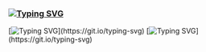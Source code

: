 ### [![Typing SVG](https://readme-typing-svg.herokuapp.com?color=%2336BCF7&lines=Hi!+%2F+%C2%A1Hola!+%F0%9F%91%8B)](https://git.io/typing-svg)
[![Typing SVG](https://readme-typing-svg.herokuapp.com?color=%2336BCF7&lines=I'm+a+Software+Engineering+Student!)](https://git.io/typing-svg)
[![Typing SVG](https://readme-typing-svg.herokuapp.com?font=&color=%231345DF&size=18&vCenter=true&lines=%C2%A1Estudio+Ingenier%C3%ADa+en+Software!)](https://git.io/typing-svg)
<!--
**martnjf/martnjf** is a ✨ _special_ ✨ repository because its `README.md` (this file) appears on your GitHub profile.

Here are some ideas to get you started:

- 🔭 I’m currently working on ...
- 🌱 I’m currently learning ...
- 👯 I’m looking to collaborate on ...
- 🤔 I’m looking for help with ...
- 💬 Ask me about ...
- 📫 How to reach me: ...
- 😄 Pronouns: ...
- ⚡ Fun fact: ...
-->
